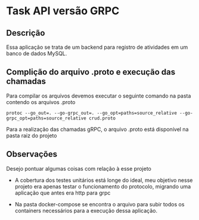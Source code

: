 # Task API versão GRPC

  

## Descrição

  

Essa aplicação se trata de um backend para registro de atividades em um banco de dados MySQL.

  

## Complição do arquivo .proto e execução das chamadas

  

Para compilar os arquivos devemos executar o seguinte comando na pasta contendo os arquivos .proto

  

```
protoc --go_out=. --go-grpc_out=. --go_opt=paths=source_relative --go-grpc_opt=paths=source_relative crud.proto
```
Para a realização das chamadas gRPC, o arquivo .proto está disponível na pasta raiz do projeto


## Observações

Desejo pontuar algumas coisas com relação à esse projeto

 - A cobertura dos testes unitários está longe do ideal, meu objetivo nesse projeto era apenas testar o funcionamento do protocolo, migrando uma aplicação que antes era http para grpc
  
 - Na pasta docker-compose se encontra o arquivo para subir todos os containers necessários para a execução dessa aplicação.
